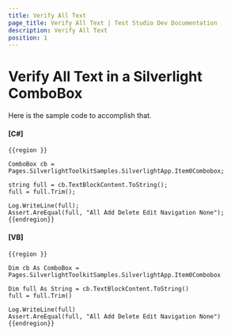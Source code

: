```yaml
---
title: Verify All Text
page_title: Verify All Text | Test Studio Dev Documentation
description: Verify All Text
position: 1
---
```

# Verify All Text in a Silverlight ComboBox 

Here is the sample code to accomplish that.

#### __[C#]__

    {{region }}

    ComboBox cb = Pages.SilverlightToolkitSamples.SilverlightApp.Item0Combobox;
    
    string full = cb.TextBlockContent.ToString();
    full = full.Trim();
    
    Log.WriteLine(full);
    Assert.AreEqual(full, "All Add Delete Edit Navigation None");
    {{endregion}}

#### __[VB]__

    {{region }}

    Dim cb As ComboBox = Pages.SilverlightToolkitSamples.SilverlightApp.Item0Combobox
    
    Dim full As String = cb.TextBlockContent.ToString()
    full = full.Trim()
    
    Log.WriteLine(full)
    Assert.AreEqual(full, "All Add Delete Edit Navigation None")
    {{endregion}}
